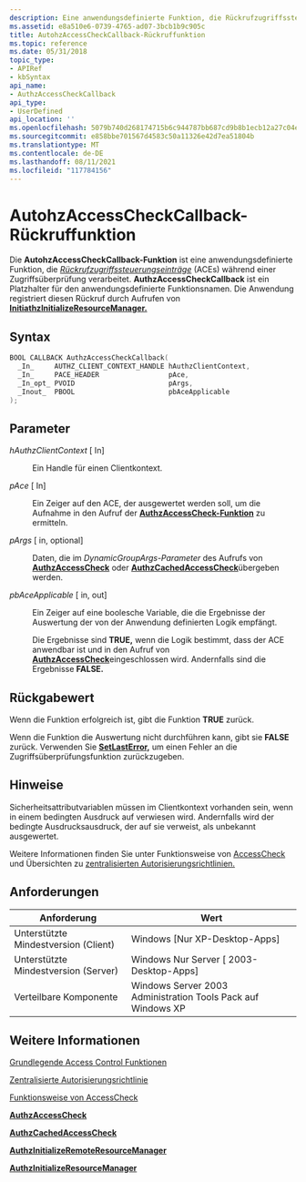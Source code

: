```yaml
---
description: Eine anwendungsdefinierte Funktion, die Rückrufzugriffssteuerungseinträge (ACEs) während einer Zugriffsüberprüfung verarbeitet.
ms.assetid: e8a510e6-0739-4765-ad07-3bcb1b9c905c
title: AutohzAccessCheckCallback-Rückruffunktion
ms.topic: reference
ms.date: 05/31/2018
topic_type:
- APIRef
- kbSyntax
api_name:
- AuthzAccessCheckCallback
api_type:
- UserDefined
api_location: ''
ms.openlocfilehash: 5079b740d268174715b6c944787bb687cd9b8b1ecb12a27c04eeb26c79811034
ms.sourcegitcommit: e858bbe701567d4583c50a11326e42d7ea51804b
ms.translationtype: MT
ms.contentlocale: de-DE
ms.lasthandoff: 08/11/2021
ms.locfileid: "117784156"
---
```

# <a name="authzaccesscheckcallback-callback-function"></a>AutohzAccessCheckCallback-Rückruffunktion

Die **AutohzAccessCheckCallback-Funktion** ist eine anwendungsdefinierte Funktion, die [*Rückrufzugriffssteuerungseinträge*](/windows/desktop/SecGloss/a-gly) (ACEs) während einer Zugriffsüberprüfung verarbeitet. **AuthzAccessCheckCallback** ist ein Platzhalter für den anwendungsdefinierte Funktionsnamen. Die Anwendung registriert diesen Rückruf durch Aufrufen von [**InitiathzInitializeResourceManager.**](/windows/desktop/api/Authz/nf-authz-authzinitializeresourcemanager)

## <a name="syntax"></a>Syntax


```C++
BOOL CALLBACK AuthzAccessCheckCallback(
  _In_     AUTHZ_CLIENT_CONTEXT_HANDLE hAuthzClientContext,
  _In_     PACE_HEADER                 pAce,
  _In_opt_ PVOID                       pArgs,
  _Inout_  PBOOL                       pbAceApplicable
);
```



## <a name="parameters"></a>Parameter

<dl> <dt>

*hAuthzClientContext* \[ In\]
</dt> <dd>

Ein Handle für einen Clientkontext.

</dd> <dt>

*pAce* \[ In\]
</dt> <dd>

Ein Zeiger auf den ACE, der ausgewertet werden soll, um die Aufnahme in den Aufruf der [**AuthzAccessCheck-Funktion**](/windows/desktop/api/Authz/nf-authz-authzaccesscheck) zu ermitteln.

</dd> <dt>

*pArgs* \[ in, optional\]
</dt> <dd>

Daten, die im *DynamicGroupArgs-Parameter* des Aufrufs von [**AuthzAccessCheck**](/windows/desktop/api/Authz/nf-authz-authzaccesscheck) oder [**AuthzCachedAccessCheck**](/windows/desktop/api/Authz/nf-authz-authzcachedaccesscheck)übergeben werden.

</dd> <dt>

*pbAceApplicable* \[ in, out\]
</dt> <dd>

Ein Zeiger auf eine boolesche Variable, die die Ergebnisse der Auswertung der von der Anwendung definierten Logik empfängt.

Die Ergebnisse sind **TRUE,** wenn die Logik bestimmt, dass der ACE anwendbar ist und in den Aufruf von [**AuthzAccessCheck**](/windows/desktop/api/Authz/nf-authz-authzaccesscheck)eingeschlossen wird. Andernfalls sind die Ergebnisse **FALSE.**

</dd> </dl>

## <a name="return-value"></a>Rückgabewert

Wenn die Funktion erfolgreich ist, gibt die Funktion **TRUE** zurück.

Wenn die Funktion die Auswertung nicht durchführen kann, gibt sie **FALSE** zurück. Verwenden Sie [**SetLastError,**](/windows/desktop/api/errhandlingapi/nf-errhandlingapi-setlasterror) um einen Fehler an die Zugriffsüberprüfungsfunktion zurückzugeben.

## <a name="remarks"></a>Hinweise

Sicherheitsattributvariablen müssen im Clientkontext vorhanden sein, wenn in einem bedingten Ausdruck auf verwiesen wird. Andernfalls wird der bedingte Ausdrucksausdruck, der auf sie verweist, als unbekannt ausgewertet.

Weitere Informationen finden Sie unter Funktionsweise von [AccessCheck](how-dacls-control-access-to-an-object.md) und Übersichten zu [zentralisierten Autorisierungsrichtlinien.](centralized-authorization-policy.md)

## <a name="requirements"></a>Anforderungen



| Anforderung | Wert |
|-------------------------------------|------------------------------------------------------------------------|
| Unterstützte Mindestversion (Client)<br/> | Windows \[Nur XP-Desktop-Apps\]<br/>                            |
| Unterstützte Mindestversion (Server)<br/> | Windows Nur Server \[ 2003-Desktop-Apps\]<br/>                   |
| Verteilbare Komponente<br/>          | Windows Server 2003 Administration Tools Pack auf Windows XP<br/> |



## <a name="see-also"></a>Weitere Informationen

<dl> <dt>

[Grundlegende Access Control Funktionen](authorization-functions.md)
</dt> <dt>

[Zentralisierte Autorisierungsrichtlinie](centralized-authorization-policy.md)
</dt> <dt>

[Funktionsweise von AccessCheck](how-dacls-control-access-to-an-object.md)
</dt> <dt>

[**AuthzAccessCheck**](/windows/desktop/api/Authz/nf-authz-authzaccesscheck)
</dt> <dt>

[**AuthzCachedAccessCheck**](/windows/desktop/api/Authz/nf-authz-authzcachedaccesscheck)
</dt> <dt>

[**AuthzInitializeRemoteResourceManager**](/windows/desktop/api/Authz/nf-authz-authzinitializeremoteresourcemanager)
</dt> <dt>

[**AuthzInitializeResourceManager**](/windows/desktop/api/Authz/nf-authz-authzinitializeresourcemanager)
</dt> </dl>

 

